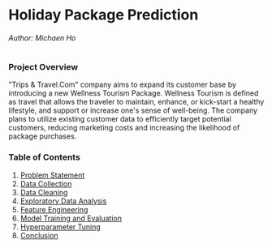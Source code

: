 # Holiday Package Prediction

###### Author: Michaen Ho

#

### Project Overview

"Trips & Travel.Com" company aims to expand its customer base by introducing a new Wellness Tourism Package. Wellness Tourism is defined as travel that allows the traveler to maintain, enhance, or kick-start a healthy lifestyle, and support or increase one's sense of well-being. The company plans to utilize existing customer data to efficiently target potential customers, reducing marketing costs and increasing the likelihood of package purchases.

### Table of Contents

1. [Problem Statement](problem-statement)
2. [Data Collection](data-collection)
3. [Data Cleaning](data-cleaning)
4. [Exploratory Data Analysis](exploratory-data-analysis)
5. [Feature Engineering](feature-engineering)
6. [Model Training and Evaluation](model-training-and-evaluation)
7. [Hyperparameter Tuning](hyperparameter-tuning)
8. [Conclusion](conclusion)
